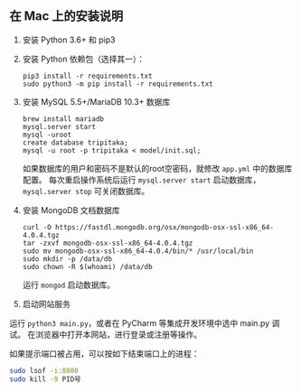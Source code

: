 ## 在 Mac 上的安装说明

1. 安装 Python 3.6+ 和 pip3

2. 安装 Python 依赖包（选择其一）：

   ```
   pip3 install -r requirements.txt
   sudo python3 -m pip install -r requirements.txt
   ```

3. 安装 MySQL 5.5+/MariaDB 10.3+ 数据库

   ```
   brew install mariadb
   mysql.server start
   mysql -uroot
   create database tripitaka;
   mysql -u root -p tripitaka < model/init.sql;
   ```
   如果数据库的用户和密码不是默认的root空密码，就修改 `app.yml` 中的数据库配置。
   每次重启操作系统后运行 `mysql.server start` 启动数据库，`mysql.server stop` 可关闭数据库。

4. 安装 MongoDB 文档数据库

   ```
   curl -O https://fastdl.mongodb.org/osx/mongodb-osx-ssl-x86_64-4.0.4.tgz
   tar -zxvf mongodb-osx-ssl-x86_64-4.0.4.tgz
   sudo mv mongodb-osx-ssl-x86_64-4.0.4/bin/* /usr/local/bin
   sudo mkdir -p /data/db
   sudo chown -R $(whoami) /data/db
   ```
   运行 `mongod` 启动数据库。

5. 启动网站服务

运行 `python3 main.py`，或者在 PyCharm 等集成开发环境中选中 main.py 调试。
在浏览器中打开本网站，进行登录或注册等操作。

如果提示端口被占用，可以按如下结束端口上的进程：
```sh
sudo lsof -i:8000
sudo kill -9 PID号
```

[mongodb-down]: https://www.mongodb.com/download-center/community
